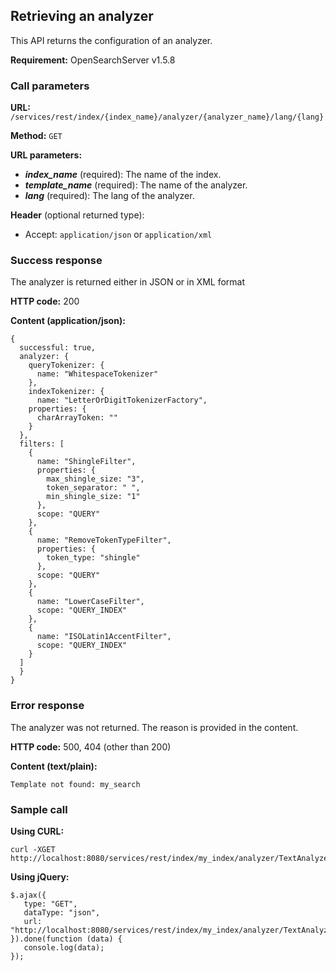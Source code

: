 ## Retrieving an analyzer

This API returns the configuration of an analyzer.

**Requirement:** OpenSearchServer v1.5.8

### Call parameters

**URL:** ```/services/rest/index/{index_name}/analyzer/{analyzer_name}/lang/{lang}```

**Method:** ```GET```

**URL parameters:**

- **_index\_name_** (required): The name of the index.
- **_template\_name_** (required): The name of the analyzer.
- **_lang_** (required): The lang of the analyzer.

**Header** (optional returned type):

- Accept: ```application/json``` or ```application/xml```

### Success response
The analyzer is returned either in JSON or in XML format

**HTTP code:**
200

**Content (application/json):**


    {
      successful: true,
      analyzer: {
        queryTokenizer: {
          name: "WhitespaceTokenizer"
        },
        indexTokenizer: {
          name: "LetterOrDigitTokenizerFactory",
        properties: {
          charArrayToken: ""
        }
      },
      filters: [
        {
          name: "ShingleFilter",
          properties: {
            max_shingle_size: "3",
            token_separator: " ",
            min_shingle_size: "1"
          },
          scope: "QUERY"
        },
        {
          name: "RemoveTokenTypeFilter",
          properties: {
            token_type: "shingle"
          },
          scope: "QUERY"
        },
        {
          name: "LowerCaseFilter",
          scope: "QUERY_INDEX"
        },
        {
          name: "ISOLatin1AccentFilter",
          scope: "QUERY_INDEX"
        }
      ]
      }
    }

### Error response

The analyzer was not returned. The reason is provided in the content.

**HTTP code:**
500, 404 (other than 200)

**Content (text/plain):**
    
    Template not found: my_search
    

### Sample call

**Using CURL:**

    curl -XGET http://localhost:8080/services/rest/index/my_index/analyzer/TextAnalyzer/lang/FRENCH
    

**Using jQuery:**

    $.ajax({ 
       type: "GET",
       dataType: "json",
       url: "http://localhost:8080/services/rest/index/my_index/analyzer/TextAnalyzer/lang/FRENCH
    }).done(function (data) {
       console.log(data);
    });
    
